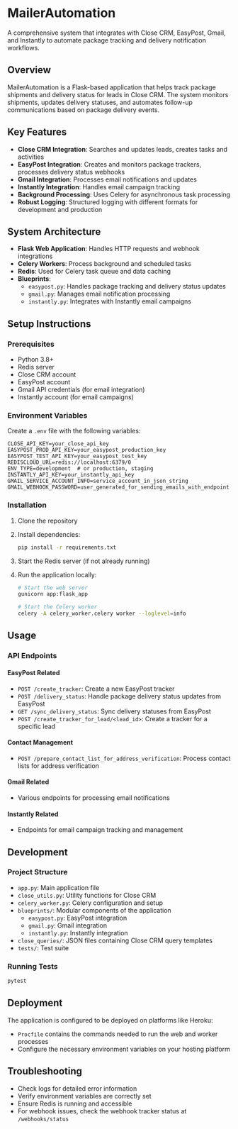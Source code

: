 # MailerAutomation

A comprehensive system that integrates with Close CRM, EasyPost, Gmail, and Instantly to automate package tracking and delivery notification workflows.

## Overview

MailerAutomation is a Flask-based application that helps track package shipments and delivery status for leads in Close CRM. The system monitors shipments, updates delivery statuses, and automates follow-up communications based on package delivery events.

## Key Features

- **Close CRM Integration**: Searches and updates leads, creates tasks and activities
- **EasyPost Integration**: Creates and monitors package trackers, processes delivery status webhooks  
- **Gmail Integration**: Processes email notifications and updates
- **Instantly Integration**: Handles email campaign tracking
- **Background Processing**: Uses Celery for asynchronous task processing
- **Robust Logging**: Structured logging with different formats for development and production

## System Architecture

- **Flask Web Application**: Handles HTTP requests and webhook integrations
- **Celery Workers**: Process background and scheduled tasks
- **Redis**: Used for Celery task queue and data caching
- **Blueprints**:
  - `easypost.py`: Handles package tracking and delivery status updates
  - `gmail.py`: Manages email notification processing
  - `instantly.py`: Integrates with Instantly email campaigns

## Setup Instructions

### Prerequisites

- Python 3.8+
- Redis server
- Close CRM account
- EasyPost account
- Gmail API credentials (for email integration)
- Instantly account (for email campaigns)

### Environment Variables

Create a `.env` file with the following variables:

```properties
CLOSE_API_KEY=your_close_api_key
EASYPOST_PROD_API_KEY=your_easypost_production_key
EASYPOST_TEST_API_KEY=your_easypost_test_key
REDISCLOUD_URL=redis://localhost:6379/0
ENV_TYPE=development  # or production, staging
INSTANTLY_API_KEY=your_instantly_api_key
GMAIL_SERVICE_ACCOUNT_INFO=service_account_in_json_string
GMAIL_WEBHOOK_PASSWORD=user_generated_for_sending_emails_with_endpoint
```

### Installation

1. Clone the repository
2. Install dependencies:

   ```bash
   pip install -r requirements.txt
   ```

3. Start the Redis server (if not already running)
4. Run the application locally:

   ```bash
   # Start the web server
   gunicorn app:flask_app
   
   # Start the Celery worker
   celery -A celery_worker.celery worker --loglevel=info
   ```

## Usage

### API Endpoints

#### EasyPost Related

- `POST /create_tracker`: Create a new EasyPost tracker
- `POST /delivery_status`: Handle package delivery status updates from EasyPost
- `GET /sync_delivery_status`: Sync delivery statuses from EasyPost
- `POST /create_tracker_for_lead/<lead_id>`: Create a tracker for a specific lead

#### Contact Management

- `POST /prepare_contact_list_for_address_verification`: Process contact lists for address verification

#### Gmail Related

- Various endpoints for processing email notifications

#### Instantly Related

- Endpoints for email campaign tracking and management

## Development

### Project Structure

- `app.py`: Main application file
- `close_utils.py`: Utility functions for Close CRM
- `celery_worker.py`: Celery configuration and setup
- `blueprints/`: Modular components of the application
  - `easypost.py`: EasyPost integration
  - `gmail.py`: Gmail integration
  - `instantly.py`: Instantly integration
- `close_queries/`: JSON files containing Close CRM query templates
- `tests/`: Test suite

### Running Tests

```bash
pytest
```

## Deployment

The application is configured to be deployed on platforms like Heroku:

- `Procfile` contains the commands needed to run the web and worker processes
- Configure the necessary environment variables on your hosting platform

## Troubleshooting

- Check logs for detailed error information
- Verify environment variables are correctly set
- Ensure Redis is running and accessible
- For webhook issues, check the webhook tracker status at `/webhooks/status`
